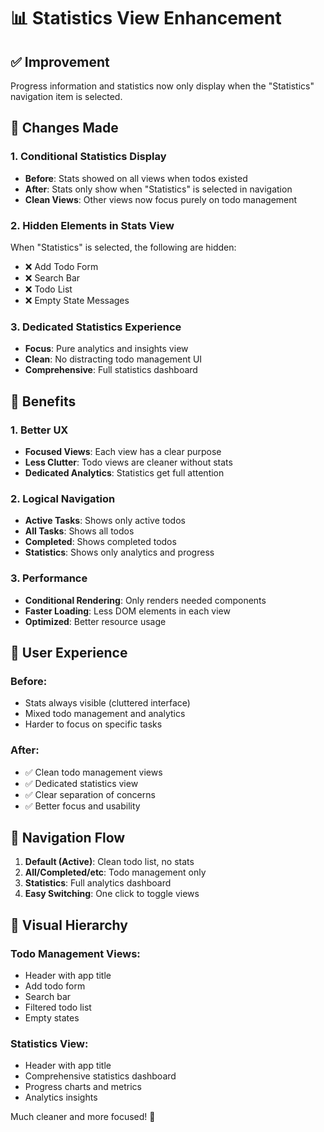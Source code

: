 # 📊 Statistics View Enhancement

## ✅ Improvement
Progress information and statistics now only display when the "Statistics" navigation item is selected.

## 🔧 Changes Made

### 1. Conditional Statistics Display
- **Before**: Stats showed on all views when todos existed
- **After**: Stats only show when "Statistics" is selected in navigation
- **Clean Views**: Other views now focus purely on todo management

### 2. Hidden Elements in Stats View
When "Statistics" is selected, the following are hidden:
- ❌ Add Todo Form
- ❌ Search Bar  
- ❌ Todo List
- ❌ Empty State Messages

### 3. Dedicated Statistics Experience
- **Focus**: Pure analytics and insights view
- **Clean**: No distracting todo management UI
- **Comprehensive**: Full statistics dashboard

## 🎯 Benefits

### 1. Better UX
- **Focused Views**: Each view has a clear purpose
- **Less Clutter**: Todo views are cleaner without stats
- **Dedicated Analytics**: Statistics get full attention

### 2. Logical Navigation
- **Active Tasks**: Shows only active todos
- **All Tasks**: Shows all todos
- **Completed**: Shows completed todos
- **Statistics**: Shows only analytics and progress

### 3. Performance
- **Conditional Rendering**: Only renders needed components
- **Faster Loading**: Less DOM elements in each view
- **Optimized**: Better resource usage

## 🚀 User Experience

### Before:
- Stats always visible (cluttered interface)
- Mixed todo management and analytics
- Harder to focus on specific tasks

### After:
- ✅ Clean todo management views
- ✅ Dedicated statistics view
- ✅ Clear separation of concerns
- ✅ Better focus and usability

## 📱 Navigation Flow

1. **Default (Active)**: Clean todo list, no stats
2. **All/Completed/etc**: Todo management only
3. **Statistics**: Full analytics dashboard
4. **Easy Switching**: One click to toggle views

## 🎨 Visual Hierarchy

### Todo Management Views:
- Header with app title
- Add todo form
- Search bar
- Filtered todo list
- Empty states

### Statistics View:
- Header with app title
- Comprehensive statistics dashboard
- Progress charts and metrics
- Analytics insights

Much cleaner and more focused! 🎉